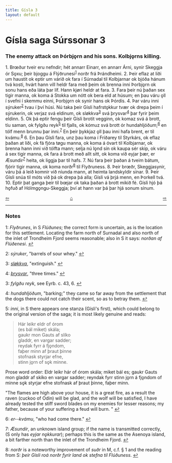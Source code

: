 ```yaml
---
title: Gísla 3
layout: default
---
```


# Gísla saga Súrssonar 3

### The enemy attack on Þórbj&#x1EB;rn and his sons. Kolbj&#x1EB;rns killing.

1\. Br&oelig;ður tveir eru nefndir; hét annarr Einarr, en annarr Árni, synir Skeggja ór S&#x1EB;xu; þeir bjoggu á Flýðrunesi<sup id="a1">[1](#myfootnote1)</sup> norðr frá Þrándheimi. 2. Þeir eflaz at liði um haustit ok eptir um várið ok fara í Súrnadal til Kolbjarnar ok bjóða hánum tvá kosti, hvárt hann vill heldr fara með þeim ok brenna inni Þorbj&#x1EB;rn ok sonu hans eða láta þar líf. Hann kj&oslash;ri heldr at fara. 3. Fara þeir nú þaðan sex tigir manna, ok koma á Stokka um nótt ok bera eld at húsum; en þau váru &#x1EB;ll í svefni í skemmu einni, Þorbj&#x1EB;rn ok synir hans ok Þórdís. 4. Þar váru inni sýruker<sup id="a2">[2](#myfootnote2)</sup> tvau í því húsi. Nú taka þeir Gísli hafrst&#x1EB;kkur tvær ok drepa þeim í sýrukerin, ok verjaz svá eldinum, ok sl&oslash;kkva<sup id="a3">[3](#myfootnote3)</sup> svá þrysvar<sup id="a4">[4](#myfootnote4)</sup> þar fyrir þeim eldinn. 5. Ok þá eptir fengu þeir Gísli brotit vegginn, ok komaz svá á brott, tíu saman, ok fylgðu reyk<sup id="a5">[5](#myfootnote5)</sup> til fjalls, ok kómuz svá brott ór hundahljóðum;<sup id="a6">[6](#myfootnote6)</sup> en tólf menn brunnu þar inni.<sup id="a7">[7](#myfootnote7)</sup> En þeir þykkjaz &#x1EB;ll þau inni hafa brent, er til kvámu.<sup id="a8">[8](#myfootnote8)</sup> 6. En þau Gísli fara, unz þau koma í Friðarey til Styrkárs, ok eflaz þaðan at liði, ok fá fjóra t&oslash;gu manna, ok koma á óvart til Kolbjarnar, ok brenna hann inni við tólfta mann; selja nú l&#x1EB;nd sín ok kaupa sér skip, ok váru á sex tigir manna, ok fara á brott með allt sitt, ok koma við eyjar þær, er Æsundir<sup id="a7">[7](#myfootnote7)</sup> heita, ok liggja þar til hafs. 7. Nú fara þeir þaðan á tveim bátum, fjórir tigir manna, ok koma norðr<sup id="a8">[8](#myfootnote8)</sup> til Flyðruness. 8. Þeir br&oelig;ðr, Skeggjasynir, váru þá á leið komnir við níunda mann, at heimta landskyldir sínar. 9. Þeir Gísli snúa til móts við þá ok drepa þá alla; Gísli vá þrjá menn, en Þorkell tvá. 10. Eptir þat ganga þeir til b&oelig;jar ok taka þaðan á brott mikið fé. Gísli hjó þá h&#x1EB;fuð af Hólmg&#x1EB;ngu-Skeggja; því at hann var þá þar hjá sonum sínum.

<div style="float: left"><a href="http://rcblack.net/Gisla_saga/Gisla_2">⇦</a></div>
<div style="float: right"><a href="http://rcblack.net/Gisla_saga/Gisla_4">⇨</a></div>
<div style="margin: 0 auto; width: 100px;"><a href="http://rcblack.net/Gisla_saga/Gisla_home">&#8962;</a></div>

---

### Notes

<a name="myfootnote1" id="f1">1</a>:
 _Flyðrunes_, in S _Flúðunes_; the correct form is uncertain, as is the location for this settlement. Locating the farm north of Surnadal and also north of the inlet of Trondheim Fjord seems reasonable; also in S it says: _norðan af Flúðenesi_.
[↩](#a1)

<a name="myfootnote2" id="f2">2</a>:
 _sýruker_, "barrels of sour whey."
[↩](#a2)

<a name="myfootnote3" id="f3">3</a>:
[_sløkkva_](http://web.ff.cuni.cz/cgi-bin/uaa_slovnik/gmc_search_v3?cmd=viewthis&id=cv:b0570:23), "extinguish."
[↩](#a3)

<a name="myfootnote4" id="f4">4</a>:
[_þrysvar_](http://web.ff.cuni.cz/cgi-bin/uaa_slovnik/gmc_search_v3?cmd=viewthis&id=cv:b0747:45), "three times."
[↩](#a4)

<a name="myfootnote3" id="f3">3</a>:
 _fylgðu reyk_, see Eyrb. c. 43, 6.
[↩](#a3)

<a name="myfootnote4" id="f4">4</a>:
 _hundahljóðum_, "barking;" they came so far away from the settlement that the dogs there could not catch their scent, so as to betray them.
[↩](#a4)

<a name="myfootnote5" id="f5">5</a>:
 _inni_, in S there appears one stanza (Gísli's first), which could belong to the original version of the saga; it is most likely genuine and reads:

>Hár leikr eldr of órom   
>(es bál miket) skála;   
>gaukr mon Gauts af slíko   
>gladdr, en vargar sadder;   
>reydak fyrr á fj&#x1EB;ndom,   
>faþer minn af þraut þinne   
>stofnask styrjar efne,   
>stinn j&#x1EB;rn of s&#x1EB;k minne.   

Prose word order: Eldr leikr hár of órom skála; miket bál es; gaukr Gauts mon gladdr af skíko en vargar sadder; reyndak fyrr stinn j&#x1EB;rn á fj&#x1EB;ndom of minne s&#x1EB;k styrjar efne stofnask af þraut þinne, faþer minn.

"The flames are high above your house, it is a great fire, as a result the raven (cuckoo of Odin) will be glad, and the wolf will be satisfied, I have already tested the stiff sword blades on my enemies for lesser reasons; my father, because of your suffering a feud will burn. "
[↩](#a5)

<a name="myfootnote6" id="f6">6</a>:
 _er--kvámu_, "who had come there."
[↩](#a6)

<a name="myfootnote7" id="f7">7</a>:
 _Æsundir_, an unknown island group; if the name is transmitted correctly, (S only has _eyjar n&#x1EB;kkurar_); perhaps this is the same as the Asenoya island, a bit farther north than the inlet of the Trondheim Fjord.
[↩](#a7)

<a name="myfootnote8" id="f8">8</a>:
 _norðr_ is a noteworthy improvement of _suðr_ in M, c.f. &sect; 1 and the reading from S: _þeir Gísli roá norðr fyrir land ok stefna til Flúðuness_.
[↩](#a8)
